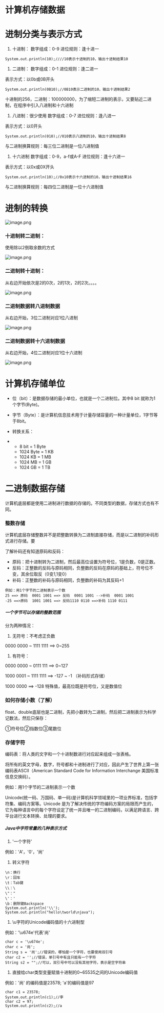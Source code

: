# 计算机存储数据

# 进制分类与表示方式

1.  十进制： 数字组成：0-9 进位规则：逢十进一

```
System.out.println(10);////10表示十进制的10，输出十进制结果10
```



1.  二进制： 数字组成：0-1 进位规则：逢二进一

表示方式：以0b或0B开头

```
System.out.println(0B10);//0B10表示二进制的10，输出十进制结果2
```

十进制的256，二进制：100000000，为了缩短二进制的表示，又要贴近二进制，在程序中引入八进制和十六进制



1.  八进制：很少使用 数字组成：0-7 进位规则：逢八进一

表示方式：以0开头

```
System.out.println(010);//010表示八进制的10，输出十进制结果8
```

与二进制换算规则：每三位二进制是一位八进制值



1.  十六进制 数字组成：0-9，a-f或A-F 进位规则：逢十六进一

表示方式：以0x或0X开头

```
System.out.println(10);//0x10表示十六进制的10，输出十进制结果16
```

与二进制换算规则：每四位二进制是一位十六进制值



# 进制的转换

![image.png](_images/1599099130020-ec5a0250-cd63-4534-af5f-fa1928fad057.png)

### 十进制转二进制：

使用除以2倒取余数的方式

![image.png](_images/1599099159901-0c954c2a-eadd-4a1e-a7ac-f972ded1aa73.png)

### 二进制转十进制：

从右边开始依次是2的0次，2的1次，2的2次。。。。

![image.png](_images/1599099184159-84bfe8c0-538a-4e5e-8e31-75109a295ef1.png)

### 二进制数据转八进制数据

从右边开始，3位二进制对应1位八进制

![image.png](_images/1599099203577-ce8c9ed3-01ef-41eb-bbc6-dd5bb6f2cc39.png)

### 二进制数据转十六进制数据

从右边开始，4位二进制对应1位十六进制

![image.png](_images/1599099220940-250b2732-7067-4d04-b332-b65b8cc623e1.png)



# 计算机存储单位

-   位（bit）：是数据存储的最小单位，也就是一个二进制位。其中8 bit 就称为1个字节(Byte)。
-   字节（Byte）：是计算机信息技术用于计量存储容量的一种计量单位，1字节等于8bit。
-   转换关系：

-   -   8 bit = 1 Byte
    -   1024 Byte = 1 KB
    -   1024 KB = 1 MB
    -   1024 MB = 1 GB
    -   1024 GB = 1 TB



# 二进制数据存储

计算机底层都是使用二进制进行数据的存储的。不同类型的数据，存储方式也有不同。

### 整数存储

计算机底层存储整数并不是把整数转换为二进制直接存储，而是以二进制的补码形式进行存储。要

了解补码还有知道原码和反码：

-   原码：把十进制转为二进制，然后最高位设置为符号位，1是负数，0是正数。
-   反码：正整数的反码与原码相同，负整数的反码在原码的基础上，符号位不变，其余位取反（0变1,1变0）
-   补码：正整数的补码与原码相同，负整数的补码为其反码+1

```
例如：用1个字节的二进制表示一个数
25 ==> 原码  0001 1001 ==> 反码  0001 1001 -->补码  0001 1001
-25 ==>原码  1001 1001 ==> 反码1110 0110 ==>补码 1110 0111
```

##### 一个字节可以存储的整数范围

分为两种情况：

1.  无符号：不考虑正负数

0000 0000 ~ 1111 1111 ==> 0~255

1.  有符号：

0000 0000 ~ 0111 111 ==> 0~127

1000 0001 ~ 1111 1111 ==> -127 ~ -1 （补码形式存储）

1000 0000 ==> -128 特殊值，最高位既是符号位，又是数值位

### 如何存储小数（了解）

float、double底层也是二进制，先把小数转为二进制，然后把二进制表示为科学记数法，然后只保存：

①符号位②指数位③尾数位

### 存储字符

编码表：将人类的文字和一个十进制数进行对应起来组成一张表格。

将所有的英文字母，数字，符号都和十进制进行了对应，因此产生了世界上第一张编码表ASCII（American Standard Code for Information Interchange 美国标准信息交换码）。

例如：用1个字节的二进制表示一个数

Unicode(统一码、万国码、单一码)是计算机科学领域里的一项业界标准，包括字符集、编码方案等。Unicode 是为了解决传统的字符编码方案的局限而产生的，它为每种语言中的每个字符设定了统一并且唯一的二进制编码，以满足跨语言、跨平台进行文本转换、处理的要求。

##### Java中字符常量的几种表示方式

1.  '一个字符'

例如：'A'，'0'，'尚'

1.  转义字符

```
\n：换行
\r：回车
\t：Tab键
\\：\
\"："
\'：'
\b：删除键Backspace
System.out.println('\\');
System.out.println("hello\tworld\njava");
```

1.  \u字符的Unicode编码值的十六进制型

例如：'\u674e'代表'尚'

```
char c = '\u674e';
char c = '尚';
String s = '尚';//错误的，哪怕是一个字符，也要使用双引号
char c2 = '';//错误，单引号中有且只能有一个字符
String s2 = "";//可以，双引号中可以没有其他字符，表示是空字符串
```

1.  直接给char类型变量赋值十进制的0~65535之间的Unicode编码值

例如：'尚' 的编码值是23578; 'a'的编码值是97

```
char c1 = 23578;
System.out.println(c1);//李
char c2 = 97;
System.out.println(c2);//a
```
